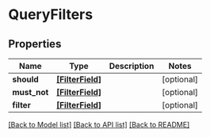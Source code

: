 # QueryFilters


## Properties
Name | Type | Description | Notes
------------ | ------------- | ------------- | -------------
**should** | [**[FilterField]**](FilterField.md) |  | [optional] 
**must_not** | [**[FilterField]**](FilterField.md) |  | [optional] 
**filter** | [**[FilterField]**](FilterField.md) |  | [optional] 

[[Back to Model list]](../README.md#documentation-for-models) [[Back to API list]](../README.md#documentation-for-api-endpoints) [[Back to README]](../README.md)


